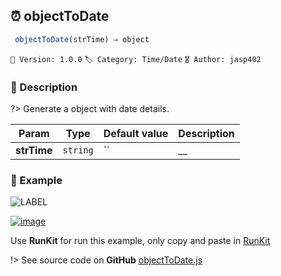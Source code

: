 ## ⏰ objectToDate 

```javascript
 objectToDate(strTime) ⇒ object 
``` 


`📢 Version: 1.0.0`  `🏷️ Category: Time/Date` `🎖️ Author: jasp402` 

### 📝 Description 


?> Generate a object with date details. 


| Param | Type | Default value | Description |
| --- | --- | --- | --- |
| **strTime** | `string` | `` | __ | 



### 🧪 Example 


![LABEL](@example ':include :type=code')




[![image](https://user-images.githubusercontent.com/8978470/89190058-8603d500-d566-11ea-914f-284448e5a1b6.png)](https://npm.runkit.com/js-packtools) 
 
Use **RunKit** for run this example, only copy and paste in [RunKit](https://npm.runkit.com/js-packtools)


!> See source code on **GitHub** [objectToDate.js](https://github.com/jasp402/js-packtools/blob/master/lib/objectToDate.js) 

